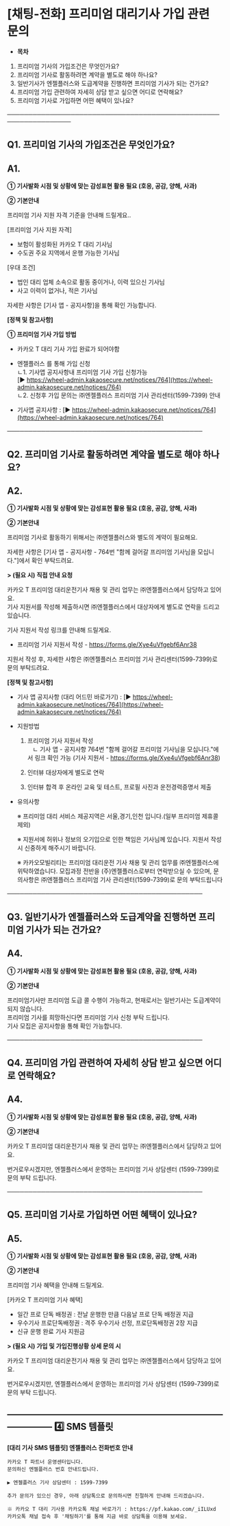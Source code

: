 # [채팅-전화] 프리미엄 대리기사 가입 관련 문의

* **목차**

1. 프리미엄 기사의 가입조건은 무엇인가요?
2. 프리미엄 기사로 활동하려면 계약을 별도로 해야 하나요?
3. 일반기사가 엔젤플러스와 도급계약을 진행하면 프리미엄 기사가 되는 건가요?
4. 프리미엄 가입 관련하여 자세히 상담 받고 싶으면 어디로 연락해요?
5. 프리미엄 기사로 가입하면 어떤 혜택이 있나요?

─────────────────────────────────────────────────────────────────

**Q1. 프리미엄 기사의 가입조건은 무엇인가요?**
-----------------------------

**A1.**
-------

**① 기사****발화 시점 및 상황에 맞는 감성표현 활용 필요 (호응, 공감, 양해, 사과)******

**② 기본안내**

프리미엄 기사 지원 자격 기준을 안내해 드릴게요..

[프리미엄 기사 지원 자격]  
- 보험이 활성화된 카카오 T 대리 기사님  
- 수도권 주요 지역에서 운행 가능한 기사님

[우대 조건]  
- 법인 대리 업체 소속으로 활동 중이거나, 이력 있으신 기사님  
- 사고 이력이 없거나, 적은 기사님

자세한 사항은 [기사 앱 - 공지사항]을 통해 확인 가능합니다.

**[정책 및 참고사항]**

**① 프리미엄 기사 가입 방법**

* 카카오 T 대리 기사 가입 완료가 되어야함
* 엔젤플러스 를 통해 가입 신청  
  ㄴ1. 기사앱 공지사항내 프리미엄 기사 가입 신청가능  
  [▶ https://wheel-admin.kakaosecure.net/notices/764](https://wheel-admin.kakaosecure.net/notices/764)  
  ㄴ2. 신청후 가입 문의는 ㈜엔젤플러스 프리미엄 기사 관리센터(1599-7399) 안내

* 기사앱 공지사항 : [▶ https://wheel-admin.kakaosecure.net/notices/764](https://wheel-admin.kakaosecure.net/notices/764)

──────────────────────────────────────────────

**Q2. 프리미엄 기사로 활동하려면 계약을 별도로 해야 하나요?**
--------------------------------------

**A2.**
-------

**① 기사****발화 시점 및 상황에 맞는 감성표현 활용 필요 (호응, 공감, 양해, 사과)******

**② 기본안내**

프리미엄 기사로 활동하기 위해서는 ㈜엔젤플러스와 별도의 계약이 필요해요.

자세한 사항은 [기사 앱 - 공지사항 - 764번 "함께 걸어갈 프리미엄 기사님을 모십니다."]에서 확인 부탁드려요.

**> (필요 시) 직접 안내 요청**

카카오 T 프리미엄 대리운전기사 채용 및 관리 업무는 ㈜엔젤플러스에서 담당하고 있어요.  
기사 지원서를 작성해 제출하시면 ㈜엔젤플러스에서 대상자에게 별도로 연락을 드리고 있습니다.

기사 지원서 작성 링크를 안내해 드릴게요.   
- 프리미엄 기사 지원서 작성 - <https://forms.gle/Xye4uVfgebf6Anr38>

지원서 작성 후, 자세한 사항은 ㈜엔젤플러스 프리미엄 기사 관리센터(1599-7399)로 문의 부탁드려요.

**[정책 및 참고사항]**

* 기사 앱 공지사항 (대리 어드민 바로가기) : [▶ https://wheel-admin.kakaosecure.net/notices/764](https://wheel-admin.kakaosecure.net/notices/764)
* 지원방법

  1) 프리미엄 기사 지원서 작성  
     ㄴ 기사 앱 - 공지사항 764번 "함께 걸어갈 프리미엄 기사님을 모십니다."에서 링크 확인 가능 (기사 지원서 - <https://forms.gle/Xye4uVfgebf6Anr38>)

  2) 인터뷰 대상자에게 별도로 연락

  3) 인터뷰 합격 후 온라인 교육 및 테스트, 프로필 사진과 운전경력증명서 제출
* 유의사항  

  ※ 프리미엄 대리 서비스 제공지역은 서울,경기,인천 입니다.(일부 프리미엄 제휴콜 제외)

  ※ 지원서에 허위나 정보의 오기입으로 인한 책임은 기사님께 있습니다. 지원서 작성 시 신중하게 해주시기 바랍니다.

  ※ 카카오모빌리티는 프리미엄 대리운전 기사 채용 및 관리 업무를 ㈜엔젤플러스에 위탁하였습니다. 모집과정 전반을 (주)엔젤플러스로부터 연락받으실 수 있으며, 문의사항은 ㈜엔젤플러스 프리미엄 기사 관리센터(1599-7399)로 문의 부탁드립니다

──────────────────────────────────────────────

**Q3.** **일반기사가 엔젤플러스와 도급계약을 진행하면 프리미엄 기사가 되는 건가요?**
----------------------------------------------------

**A4.**
-------

**① 기사****발화 시점 및 상황에 맞는 감성표현 활용 필요 (호응, 공감, 양해, 사과)******

**② 기본안내**

프리미엄기사만 프리미엄 도급 콜 수행이 가능하고, 현재로서는 일반기사는 도급계약이 되지 않습니다.  
프리미엄 기사를 희망하신다면 프리미엄 기사 신청 부탁 드립니다.  
기사 모집은 공지사항을 통해 확인 가능합니다.

──────────────────────────────────────────────

**Q4. 프리미엄 가입 관련하여 자세히 상담 받고 싶으면 어디로 연락해요?**
--------------------------------------------

**A4.**
-------

**① 기사****발화 시점 및 상황에 맞는 감성표현 활용 필요 (호응, 공감, 양해, 사과)******

**② 기본안내**

카카오 T 프리미엄 대리운전기사 채용 및 관리 업무는 ㈜엔젤플러스에서 담당하고 있어요.

번거로우시겠지만, 엔젤플러스에서 운영하는 프리미엄 기사 상담센터 (1599-7399)로 문의 부탁 드립니다.

──────────────────────────────────────────────

**Q5. 프리미엄 기사로 가입하면 어떤 혜택이 있나요?**
---------------------------------

**A5.**
-------

**① 기사****발화 시점 및 상황에 맞는 감성표현 활용 필요 (호응, 공감, 양해, 사과)******

**② 기본안내**

프리미엄 기사 혜택을 안내해 드릴게요.

[카카오 T 프리미엄 기사 혜택]  
- 일간 프로 단독 배정권 : 전날 운행한 만큼 다음날 프로 단독 배정권 지급  
- 우수기사 프로단독배정권 : 격주 우수기사 선정, 프로단독배정권 2장 지급  
- 신규 운행 완료 기사 지원금

**> (필요 시) 가입 및 가입진행상황 상세 문의 시**

카카오 T 프리미엄 대리운전기사 채용 및 관리 업무는 ㈜엔젤플러스에서 담당하고 있어요.

번거로우시겠지만, 엔젤플러스에서 운영하는 프리미엄 기사 상담센터 (1599-7399)로 문의 부탁 드립니다.

**―****―****―****―****―****―****―****―****―****―****―****―****―****―****―****―****―****―****―****―****―****―****―****―****―****―****―****―****―** **4️⃣** **SMS 템플릿**
---------------------------------------------------------------------------------------------------------------------------------------------------------------------

**[대리 기사 SMS 템플릿] 엔젤플러스 전화번호 안내**

```
카카오 T 파트너 운영센터입니다.  
문의하신 엔젤플러스 번호 안내드립니다.  
  
▶ 엔젤플러스 기사 상담센터 : 1599-7399  
  
추가 문의가 있으신 경우, 아래 상담톡으로 문의하시면 친절하게 안내해 드리겠습니다.  
  
※ 카카오 T 대리 기사용 카카오톡 채널 바로가기 : https://pf.kakao.com/_iILUxd  
카카오톡 채널 접속 후 '채팅하기'를 통해 지금 바로 상담톡을 이용해 보세요.
```